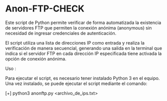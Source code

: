 # Anon-FTP-CHECK

Este script de Python permite verificar de forma automatizada la existencia de servidores FTP que permiten la conexión anónima (anonymous) sin necesidad de ingresar credenciales de autenticación.

El script utiliza una lista de direcciones IP como entrada y realiza la verificación de manera secuencial, generando una salida en la terminal que indica si el servidor FTP en cada dirección IP especificada tiene activada la opción de conexión anónima.

Uso :

Para ejecutar el script, es necesario tener instalado Python 3 en el equipo. Una vez instalado, se puede ejecutar el script mediante el comando:

[+] python3 anonftp.py <archivo_de_ips.txt>
